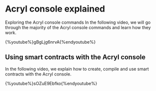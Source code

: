 # Acryl console explained
Exploring the Acryl console commands
In the following video, we will go through the majority of the Acryl console commands and learn how they work.

{%youtube%}gBgLjg6nrvA{%endyoutube%}


## Using smart contracts with the Acryl console
In the following video, we explain how to create, compile and use smart contracts with the Acryl console.

{%youtube%}sOZuE9Ebfko{%endyoutube%}
